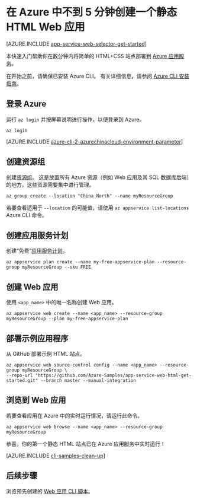 <properties
    pageTitle="在 Azure 中不到 5 分钟创建一个静态 HTML Web 应用 | Azure"
    description="了解如何部署示例应用，轻松地在应用服务中运行 Web 应用。"
    services="app-service\web"
    documentationcenter=""
    author="cephalin"
    manager="wpickett"
    editor=""
    translationtype="Human Translation" />
<tags
    ms.assetid="60495cc5-6963-4bf0-8174-52786d226c26"
    ms.service="app-service-web"
    ms.workload="web"
    ms.tgt_pltfrm="na"
    ms.devlang="na"
    ms.topic="hero-article"
    ms.date="03/17/2017"
    wacn.date="04/24/2017"
    ms.author="cephalin"
    ms.sourcegitcommit="a114d832e9c5320e9a109c9020fcaa2f2fdd43a9"
    ms.openlocfilehash="f5665c36bfb749caaef0d90e16d54e107f32a26d"
    ms.lasthandoff="04/14/2017" />

# <a name="create-a-static-html-web-app-in-azure-in-five-minutes"></a>在 Azure 中不到 5 分钟创建一个静态 HTML Web 应用
[AZURE.INCLUDE [app-service-web-selector-get-started](../../includes/app-service-web-selector-get-started.md)] 

本快速入门帮助你在数分钟内将简单的 HTML+CSS 站点部署到 [Azure 应用服务](/documentation/articles/app-service-value-prop-what-is/)。

在开始之前，请确保已安装 Azure CLI。 有关详细信息，请参阅 [Azure CLI 安装指南](https://docs.microsoft.com/zh-cn/cli/azure/install-azure-cli)。

## <a name="log-in-to-azure"></a>登录 Azure
运行 `az login` 并按屏幕说明进行操作，以便登录到 Azure。

    az login

[AZURE.INCLUDE [azure-cli-2-azurechinacloud-environment-parameter](../../includes/azure-cli-2-azurechinacloud-environment-parameter.md)]

## <a name="create-a-resource-group"></a>创建资源组   
创建[资源组](/documentation/articles/resource-group-overview/)。 这是放置所有 Azure 资源（例如 Web 应用及其 SQL 数据库后端）的地方，这些资源需要集中进行管理。

    az group create --location "China North" --name myResourceGroup

若要查看适用于 `--location` 的可能值，请使用 `az appservice list-locations` Azure CLI 命令。

## <a name="create-an-app-service-plan"></a>创建应用服务计划
创建“免费”[应用服务计划](/documentation/articles/azure-web-sites-web-hosting-plans-in-depth-overview/)。 

    az appservice plan create --name my-free-appservice-plan --resource-group myResourceGroup --sku FREE

## <a name="create-a-web-app"></a>创建 Web 应用
使用 `<app_name>` 中的唯一名称创建 Web 应用。

    az appservice web create --name <app_name> --resource-group myResourceGroup --plan my-free-appservice-plan

## <a name="deploy-sample-application"></a>部署示例应用程序
从 GitHub 部署示例 HTML 站点。

    az appservice web source-control config --name <app_name> --resource-group myResourceGroup \
    --repo-url "https://github.com/Azure-Samples/app-service-web-html-get-started.git" --branch master --manual-integration 

## <a name="browse-to-web-app"></a>浏览到 Web 应用
若要查看应用在 Azure 中的实时运行情况，请运行此命令。

    az appservice web browse --name <app_name> --resource-group myResourceGroup

恭喜，你的第一个静态 HTML 站点已在 Azure 应用服务中实时运行！

[AZURE.INCLUDE [cli-samples-clean-up](../../includes/cli-samples-clean-up.md)]

## <a name="next-steps"></a>后续步骤

浏览预先创建的 [Web 应用 CLI 脚本](/documentation/articles/app-service-cli-samples/)。

<!--Update_Description: wording update-->